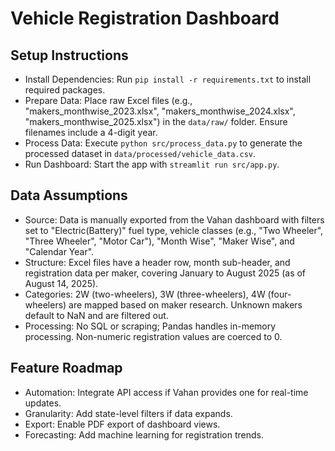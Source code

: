 # Vehicle Registration Dashboard

## Setup Instructions

- Install Dependencies: Run `pip install -r requirements.txt` to install required packages.
- Prepare Data: Place raw Excel files (e.g., "makers_monthwise_2023.xlsx", "makers_monthwise_2024.xlsx", "makers_monthwise_2025.xlsx") in the `data/raw/` folder. Ensure filenames include a 4-digit year.
- Process Data: Execute `python src/process_data.py` to generate the processed dataset in `data/processed/vehicle_data.csv`.
- Run Dashboard: Start the app with `streamlit run src/app.py`.


## Data Assumptions

- Source: Data is manually exported  from the Vahan dashboard with filters set to "Electric(Battery)" fuel type, vehicle classes (e.g., "Two Wheeler", "Three Wheeler", "Motor Car"), "Month Wise", "Maker Wise", and "Calendar Year".
- Structure: Excel files have a header row, month sub-header, and registration data per maker, covering January to August 2025 (as of August 14, 2025).
- Categories: 2W (two-wheelers), 3W (three-wheelers), 4W (four-wheelers) are mapped based on maker research. Unknown makers default to NaN and are filtered out.
- Processing: No SQL or scraping; Pandas handles in-memory processing. Non-numeric registration values are coerced to 0.

## Feature Roadmap

- Automation: Integrate API access if Vahan provides one for real-time updates.
- Granularity: Add state-level filters if data expands.
- Export: Enable PDF export of dashboard views.
- Forecasting: Add machine learning for registration trends.

